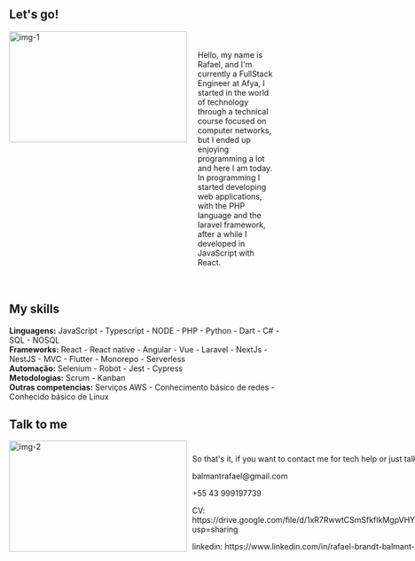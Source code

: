 <!DOCTYPE html>
<html lang="en">
<head>
    <meta charset="UTF-8">
</head>
<body style="padding: 10px; display: flex; flex-direction: column">
<div>
  <h2>Let's go!</h2>
  <div style="display: flex">
    <img alt="img-1" src="https://media2.giphy.com/media/L3bj6t3opdeNddYCyl/giphy.gif" width="320" height="200" />
    <div style="padding: 20px; max-width: 750px">
      <p>Hello, my name is Rafael, and I'm currently a FullStack Engineer at Afya,
        I started in the world of technology through a technical course focused on computer networks, but I ended up enjoying programming a lot and here I am today. In programming I started developing web applications, with the PHP language and the laravel framework, after a while I developed in JavaScript with React.</p>
    </div>
  </div>
</div>
<div>
  <h2>My skills</h2>
  <strong>Linguagens:</strong>  JavaScript - Typescript - NODE - PHP - Python - Dart - C# - SQL - NOSQL
  </br>
  <strong>Frameworks:</strong> React - React native - Angular - Vue - Laravel - NextJs -  NestJS - MVC - Flutter - Monorepo - Serverless
  </br>
  <strong>Automação:</strong> Selenium - Robot - Jest - Cypress
  </br>
  <strong>Metodologias:</strong>  Scrum - Kanban
  </br>
  <strong>Outras competencias:</strong> Serviços AWS - Conhecimento básico de redes - Conhecido básico de Linux
</div>
<div>
   <h2>Talk to me</h2>
  <div style="display: flex">
    <img alt="img-2" src="https://66.media.tumblr.com/2aaa1b7f7117e82c118488ce2e8685b5/0af6b7ea702e7603-dd/s500x750/009e492f638173042dcde8d05b0772f798050148.gif" width="320" height="200"/>
    <div style="padding: 10px; max-width: 700px">
      <p>So that's it, if you want to contact me for tech help or just talk about something</p>
      <p>balmantrafael@gmail.com</p>
      <p>+55 43 999197739</p>
      <p >CV: https://drive.google.com/file/d/1xR7RwwtCSmSfkfIkMgpVHY4iAnvNESSj/view?usp=sharing </p>
      <p >linkedin: https://www.linkedin.com/in/rafael-brandt-balmant-429461162/ </p>
    </div>
  </div>
</div>
</body>
</html>
